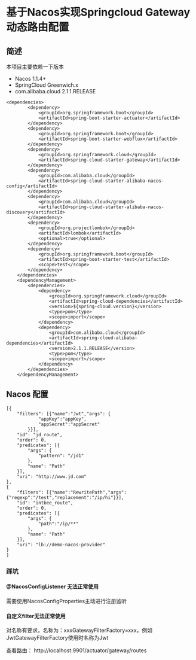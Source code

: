 # 基于Nacos实现Springcloud Gateway动态路由配置
## 简述
本项目主要依赖一下版本

- Nacos 1.1.4+
- SpringCloud Greenwich.x
- com.alibaba.cloud 2.1.1.RELEASE

```
<dependencies>
		<dependency>
			<groupId>org.springframework.boot</groupId>
			<artifactId>spring-boot-starter-actuator</artifactId>
		</dependency>
		<dependency>
			<groupId>org.springframework.boot</groupId>
			<artifactId>spring-boot-starter-webflux</artifactId>
		</dependency>
		<dependency>
			<groupId>org.springframework.cloud</groupId>
			<artifactId>spring-cloud-starter-gateway</artifactId>
		</dependency>
		<dependency>
			<groupId>com.alibaba.cloud</groupId>
			<artifactId>spring-cloud-starter-alibaba-nacos-config</artifactId>
		</dependency>
		<dependency>
			<groupId>com.alibaba.cloud</groupId>
			<artifactId>spring-cloud-starter-alibaba-nacos-discovery</artifactId>
		</dependency>
		<dependency>
			<groupId>org.projectlombok</groupId>
			<artifactId>lombok</artifactId>
			<optional>true</optional>
		</dependency>
		<dependency>
			<groupId>org.springframework.boot</groupId>
			<artifactId>spring-boot-starter-test</artifactId>
			<scope>test</scope>
		</dependency>
	</dependencies>
	<dependencyManagement>
		<dependencies>
			<dependency>
				<groupId>org.springframework.cloud</groupId>
				<artifactId>spring-cloud-dependencies</artifactId>
				<version>${spring-cloud.version}</version>
				<type>pom</type>
				<scope>import</scope>
			</dependency>
			<dependency>
				<groupId>com.alibaba.cloud</groupId>
				<artifactId>spring-cloud-alibaba-dependencies</artifactId>
				<version>2.1.1.RELEASE</version>
				<type>pom</type>
				<scope>import</scope>
			</dependency>
		</dependencies>
	</dependencyManagement>
```

## Nacos 配置

```
[{
    "filters": [{"name":"Jwt","args": {
            "appKey":"appKey",
            "appSecret":"appSecret"
        }}],
    "id": "jd_route",
    "order": 0,
    "predicates": [{
        "args": {
            "pattern": "/jd1"
        },
        "name": "Path"
    }],
    "uri": "http://www.jd.com"
},
{
    "filters": [{"name":"RewritePath","args":{"regexp":"/test","replacement":"/ip/hi"}}],
    "id": "intbee_route",
    "order": 0,
    "predicates": [{
        "args": {
            "path":"/ip/**"
        },
        "name": "Path"
    }],
    "uri": "lb://demo-nacos-provider"
}
]
```

### 踩坑
#### @NacosConfigListener 无法正常使用
需要使用NacosConfigProperties主动进行注册监听

#### 自定义filter无法正常使用
对名称有要求，名称为：xxxGatewayFilterFactory=xxx，例如JwtGatewayFilterFactory使用时名称为Jwt

查看路由：
http://localhost:9901/actuator/gateway/routes
